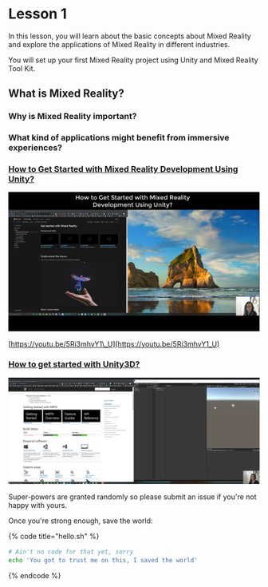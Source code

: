 # Lesson 1

In this lesson, you will learn about the basic concepts about Mixed Reality and explore the applications of Mixed Reality in different industries. 

You will set up your first Mixed Reality project using Unity and Mixed Reality Tool Kit.

## What is Mixed Reality? 

### Why is Mixed Reality important?

### What kind of applications might benefit from immersive experiences?



### [How to Get Started with Mixed Reality Development Using Unity?](https://www.youtube.com/watch?v=5Ri3mhvY1_U)

![How To Get Started witHow To Get Started with Mixed Reality Development Using Unity3D](.gitbook/assets/screenshot-140.png)

[https://youtu.be/5Ri3mhvY1\_U](https://youtu.be/5Ri3mhvY1_U)

### [How to get started with Unity3D?](https://youtu.be/1O3rU4h8I80)

![](.gitbook/assets/screenshot-142.png)

Super-powers are granted randomly so please submit an issue if you're not happy with yours.

Once you're strong enough, save the world:

{% code title="hello.sh" %}
```bash
# Ain't no code for that yet, sorry
echo 'You got to trust me on this, I saved the world'
```
{% endcode %}




